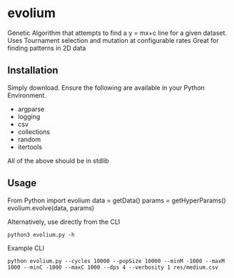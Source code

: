 # evolium
Genetic Algorithm that attempts to find a y = mx+c line for a given dataset.
Uses Tournament selection and mutation at configurable rates
Great for finding patterns in 2D data

## Installation
Simply download. Ensure the following are available in your Python Environment.

- argparse
- logging
- csv
- collections
- random
- itertools 

All of the above should be in stdlib

## Usage
From Python 
    import evolium
    data = getData()
    params = getHyperParams()
    evolium.evolve(data, params)

Alternatively, use directly from the CLI

    python3 evolium.py -h
    
Example CLI

    python evolium.py --cycles 10000 --popSize 10000 --minM -1000 --maxM 1000 --minC -1000 --maxC 1000 --dps 4 --verbosity 1 res/medium.csv
